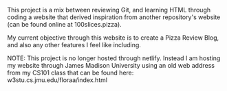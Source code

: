 This project is a mix between reviewing Git, and learning HTML through coding a website that derived inspiration from another repository's website (can be found online at 100slices.pizza).

My current objective through this website is to create a Pizza Review Blog, and also any other features I feel like including.

NOTE:
This project is no longer hosted through netlify. Instead I am hosting my website through James Madison University using an old web address from my CS101 class that can be found here: w3stu.cs.jmu.edu/floraa/index.html
